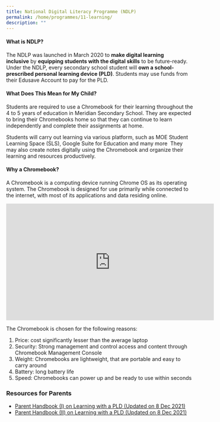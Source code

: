 ```yaml
---
title: National Digital Literacy Programme (NDLP)
permalink: /home/programmes/11-learning/
description: ""
---
```

#### What is NDLP?

The NDLP was launched in March 2020 to **make digital learning inclusive** by **equipping students with the digital skills** to be future-ready. Under the NDLP, every secondary school student will **own a school-prescribed personal learning device (PLD)**. Students may use funds from their Edusave Account to pay for the PLD.

#### What Does This Mean for My Child?

Students are required to use a Chromebook for their learning throughout the 4 to 5 years of education in Meridian Secondary School. They are expected to bring their Chromebooks home so that they can continue to learn independently and complete their assignments at home.

Students will carry out learning via various platform, such as MOE Student Learning Space (SLS), Google Suite for Education and many more  They may also create notes digitally using the Chromebook and organize their learning and resources productively.

#### Why a Chromebook?

A Chromebook is a computing device running Chrome OS as its operating system. The Chromebook is designed for use primarily while connected to the internet, with most of its applications and data residing online.

<iframe width="560" height="315" src="https://www.youtube.com/embed/mSbZQNJwPuI" title="YouTube video player" frameborder="0" allow="accelerometer; autoplay; clipboard-write; encrypted-media; gyroscope; picture-in-picture; web-share" allowfullscreen></iframe>

The Chromebook is chosen for the following reasons:

1.  Price: cost significantly lesser than the average laptop
2.  Security: Strong management and control access and content through Chromebook Management Console
3.  Weight: Chromebooks are lightweight, that are portable and easy to carry around
4.  Battery: long battery life
5.  Speed: Chromebooks can power up and be ready to use within seconds

### Resources for Parents

- [Parent Handbook (I) on Learning with a PLD (Updated on 8 Dec 2021)](/files/Parent-Handbook-I-on-Learning-with-a-PLD-Updated-on-8-Dec-2021.pdf)
- [Parent Handbook (II) on Learning with a PLD (Updated on 8 Dec 2021)](/files/Parent-Handbook-II-on-Learning-with-a-PLD-Updated-on-8-Dec-2021.pdf)
